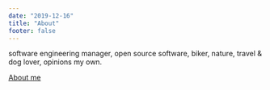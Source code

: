 ```yaml
---
date: "2019-12-16"
title: "About"
footer: false
---
```


software engineering manager, open source software, biker, nature, travel & dog lover, opinions my own.

[About me](https://about.me/patux)
